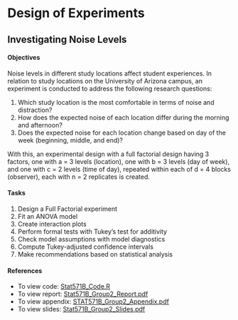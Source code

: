 # Design of Experiments

## Investigating Noise Levels

#### Objectives
Noise levels in different study locations affect student experiences. In relation to study locations on the University of Arizona campus, an experiment is conducted to address the following research questions:
1. Which study location is the most comfortable in terms of noise and distraction?
2. How does the expected noise of each location differ during the morning and afternoon?
3. Does the expected noise for each location change based on day of the week (beginning, middle, and end)?

With this, an experimental design with a full factorial design having 3 factors, one with a = 3 levels (location), one with b = 3 levels (day of week), and one with c = 2 levels (time of day), repeated within each of d = 4 blocks (observer), each with n = 2 replicates is created. 

#### Tasks
1. Design a Full Factorial experiment
2. Fit an ANOVA model
3. Create interaction plots
4. Perform formal tests with Tukey’s test for additivity
5. Check model assumptions with model diagnostics
6. Compute Tukey-adjusted confidence intervals
7. Make recommendations based on statistical analysis

#### References
- To view code: [Stat571B_Code.R](https://github.com/kai-shuen-neo/doe-noise/blob/main/Stat571B_Code.R) 
- To view report: [Stat571B_Group2_Report.pdf](https://github.com/kai-shuen-neo/doe-noise/blob/main/Stat571B_Group2_Report.pdf)
- To view appendix: [STAT571B_Group2_Appendix.pdf](https://github.com/kai-shuen-neo/doe-noise/blob/main/STAT571B_Group2_Appendix.pdf)
- To view slides: [Stat571B_Group2_Slides.pdf](https://github.com/kai-shuen-neo/doe-noise/blob/main/Stat571B_Group2_Slides.pdf) 


